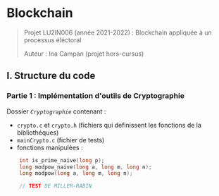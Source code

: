 # Blockchain

> Projet LU2IN006 (année 2021-2022) : Blockchain appliquée à un processus éléctoral
>
> Auteur : Ina Campan (projet hors-cursus)

## I. Structure du code

### Partie 1 : Implémentation d'outils de Cryptographie

Dossier _`Cryptographie`_ contenant :

+ `crypto.c` et `crypto.h` (fichiers qui definissent les fonctions de la bibliothéques)
+ `mainCrypto.c` (fichier de tests)
+ fonctions manipulées :

```c
    int is_prime_naive(long p);
    long modpow_naive(long a, long m, long n);
    long modpow(long a, long m, long n);

    // TEST DE MILLER-RABIN
```
